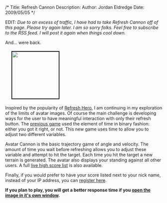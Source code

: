 /*
Title: Refresh Cannon
Description:
Author: Jordan Eldredge
Date: 2009/05/05
*/

EDIT: *Due to an excess of traffic, I have had to take Refresh Cannon off of this page. Please try again later. I am so sorry folks. Feel free to subscribe to the RSS feed. I will post it again when things cool down.*

And... were back.

<img class="alignright" style="border: 2px solid black; margin: 5px; margin-left: 20px;" title="Refresh Hero" src="http://classicalcode.com/projects/shoot.png" alt="" width="150" />

Inspired by the popularity of <a href="http://blog.classicalcode.com/?p=459">Refresh Hero</a>, I am continuing in my exploration of the limits of avatar images. Of course the main challenge is developing ways for the user to have meaningful interaction with only their refresh button. The <a href="http://blog.classicalcode.com/?p=459">previous game</a> used the element of time in binary fashion: either you got it right, or not. This new game uses time to allow you to adjust two different variables. 

Avatar Cannon is the basic trajectory game of angle and velocity. The amount of time you wait before refreshing allows you to adjust these variable and attempt to hit the target. Each time you hit the target a new terrain is generated. The avatar also displays your standing against all other users. A full <a href="http://www.classicalcode.com/projects/shoot/high_score.php">live high score list</a> is also available.

Finally, if you would prefer to have your score listed next to your nick name, instead of your IP address, you can <a href="http://www.classicalcode.com/projects/shoot/register.php">register here</a>. 

<strong>If you plan to play, you will get a better response time if you <a href='http://classicalcode.com/projects/shoot.png' target="_blank">open the image in it's own window</a>.</strong>
